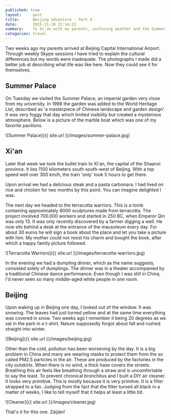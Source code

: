```yaml
---
published: true
layout:     post
title:      Beijing adventure - Part 4
date:       2015-11-10 21:14:22
summary:    To Xi'an with my parents, confusing weather and the Summer Palace.
categories: travel
---
```


Two weeks ago my parents arrived at Beijing Capital International Airport. Through weekly Skype sessions I have tried to explain the cultural differences but my words were inadequate. The photographs I made did a better job at describing what life was like here. Now they could see it for themselves.

## Summer Palace
On Tuesday we visited the Summer Palace, an imperial garden very close from my university. In 1998 the garden was added to the World Heritage List, described as 'a masterpiece of Chinese landscape and garden design'. It was very foggy that day which limited visibility but created a mysterious atmosphere. Below is a picture of the marble boat which was one of my favorite pavilions.

![Summer Palace]({{ site.url }}/images/summer-palace.jpg)

## Xi'an
Later that week we took the bullet train to Xi'an, the capital of the Shaanxi province. It lies 1100 kilometers south south-west of Beijing. With a top speed well over 300 km/h, the train 'only' took 5 hours to get there.

Upon arrival we had a delicious steak and a pasta carbonara. I had lived on rice and chicken for two months by this point. You can imagine delighted I was.

The next day we headed to the terracotta warriors. This is a tomb containing approximately 8000 sculptures made from terracotta. The project involved 700.000 workers and started in 250 BC, when Emperor Qin was only 13. It was only recently discovered by a farmer digging a well. He now sits behind a desk at the entrance of the mausoleum every day. For about 30 euros he will sign a book about the place and let you take a picture with him. My mother could not resist his charm and bought the book, after which a happy family picture followed.

![Terracotta Warriors]({{ site.url }}/images/terracotta-warriors.jpg)

In the evening we had a dumpling dinner, which as the name suggests, consisted solely of dumplings. The dinner was in a theater accompanied by a traditional Chinese dance performance. Even though I was still in China, I'd never seen so many middle-aged white people in one room. 

## Beijing
Upon waking up in Beijing one day, I looked out of the window. It was snowing. The leaves had just turned yellow and at the same time everything was covered in snow. Two weeks ago I remember it being 20 degrees as we sat in the park in a t-shirt. Nature supposedly forgot about fall and rushed straight into winter. 

![Beijing]({{ site.url }}/images/beijing.jpg)

Other than the cold, pollution has been worsening by the day. It is a big problem in China and many are wearing masks to protect them from the so called PM2.5 particles in the air. These are produced by the factories in the city outskirts. When there is no wind, a thick haze covers the streets. Breathing this air feels like breathing through a straw and is uncomfortable to say the least. To prevent chronical bronchitus and I built a DIY air cleaner. It looks very primitive. This is mostly because it is very primitve. It is a filter strapped to a fan. Judging from the fact that the filter turned all black in a matter of weeks, I like to tell myself that it helps at least a little bit.

![Cleaner]({{ site.url }}/images/cleaner.jpg)

That's it for this one. Zàijiàn!

